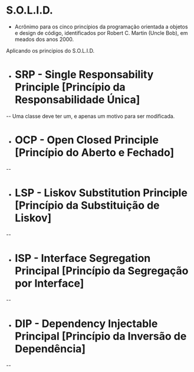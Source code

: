 # S.O.L.I.D. 
- Acrônimo para os cinco princípios da programação orientada a objetos e design de código, identificados por Robert C. Martin (Uncle Bob), em meados dos anos 2000.

Aplicando os principios do S.O.L.I.D.

- # SRP - Single Responsability Principle [Princípio da Responsabilidade Única]
-- Uma classe deve ter um, e apenas um motivo para ser modificada.


- # OCP - Open Closed Principle [Princípio do Aberto e Fechado]
--

- # LSP - Liskov Substitution Principle [Princípio da Substituição de Liskov]
--

- # ISP - Interface Segregation Principal [Princípio da Segregação por Interface]
--

- # DIP - Dependency Injectable Principal [Princípio da Inversão de Dependência]
--
